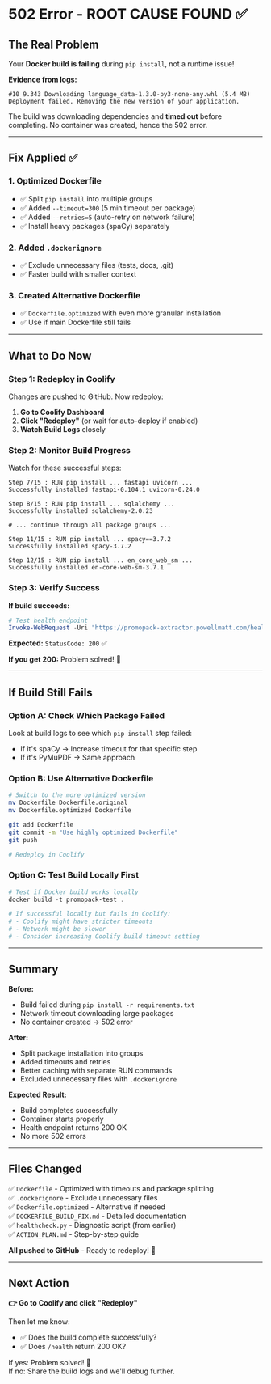 # 502 Error - ROOT CAUSE FOUND ✅

## The Real Problem

Your **Docker build is failing** during `pip install`, not a runtime issue!

**Evidence from logs:**
```
#10 9.343 Downloading language_data-1.3.0-py3-none-any.whl (5.4 MB)
Deployment failed. Removing the new version of your application.
```

The build was downloading dependencies and **timed out** before completing. No container was created, hence the 502 error.

---

## Fix Applied ✅

### 1. **Optimized Dockerfile**
- ✅ Split `pip install` into multiple groups
- ✅ Added `--timeout=300` (5 min timeout per package)
- ✅ Added `--retries=5` (auto-retry on network failure)
- ✅ Install heavy packages (spaCy) separately

### 2. **Added `.dockerignore`**
- ✅ Exclude unnecessary files (tests, docs, .git)
- ✅ Faster build with smaller context

### 3. **Created Alternative Dockerfile**
- ✅ `Dockerfile.optimized` with even more granular installation
- ✅ Use if main Dockerfile still fails

---

## What to Do Now

### Step 1: Redeploy in Coolify

Changes are pushed to GitHub. Now redeploy:

1. **Go to Coolify Dashboard**
2. **Click "Redeploy"** (or wait for auto-deploy if enabled)
3. **Watch Build Logs** closely

### Step 2: Monitor Build Progress

Watch for these successful steps:

```
Step 7/15 : RUN pip install ... fastapi uvicorn ...
Successfully installed fastapi-0.104.1 uvicorn-0.24.0

Step 8/15 : RUN pip install ... sqlalchemy ...
Successfully installed sqlalchemy-2.0.23

# ... continue through all package groups ...

Step 11/15 : RUN pip install ... spacy==3.7.2
Successfully installed spacy-3.7.2

Step 12/15 : RUN pip install ... en_core_web_sm ...
Successfully installed en-core-web-sm-3.7.1
```

### Step 3: Verify Success

**If build succeeds:**
```powershell
# Test health endpoint
Invoke-WebRequest -Uri "https://promopack-extractor.powellmatt.com/health" -UseBasicParsing
```

**Expected:** `StatusCode: 200` ✅

**If you get 200:** Problem solved! 🎉

---

## If Build Still Fails

### Option A: Check Which Package Failed

Look at build logs to see which `pip install` step failed:
- If it's spaCy → Increase timeout for that specific step
- If it's PyMuPDF → Same approach

### Option B: Use Alternative Dockerfile

```bash
# Switch to the more optimized version
mv Dockerfile Dockerfile.original
mv Dockerfile.optimized Dockerfile

git add Dockerfile
git commit -m "Use highly optimized Dockerfile"
git push

# Redeploy in Coolify
```

### Option C: Test Build Locally First

```powershell
# Test if Docker build works locally
docker build -t promopack-test .

# If successful locally but fails in Coolify:
# - Coolify might have stricter timeouts
# - Network might be slower
# - Consider increasing Coolify build timeout setting
```

---

## Summary

**Before:**
- Build failed during `pip install -r requirements.txt`
- Network timeout downloading large packages
- No container created → 502 error

**After:**
- Split package installation into groups
- Added timeouts and retries
- Better caching with separate RUN commands
- Excluded unnecessary files with `.dockerignore`

**Expected Result:**
- Build completes successfully
- Container starts properly
- Health endpoint returns 200 OK
- No more 502 errors

---

## Files Changed

✅ `Dockerfile` - Optimized with timeouts and package splitting  
✅ `.dockerignore` - Exclude unnecessary files  
✅ `Dockerfile.optimized` - Alternative if needed  
✅ `DOCKERFILE_BUILD_FIX.md` - Detailed documentation  
✅ `healthcheck.py` - Diagnostic script (from earlier)  
✅ `ACTION_PLAN.md` - Step-by-step guide  

**All pushed to GitHub** - Ready to redeploy! 🚀

---

## Next Action

**👉 Go to Coolify and click "Redeploy"**

Then let me know:
- ✅ Does the build complete successfully?
- ✅ Does `/health` return 200 OK?

If yes: Problem solved! 🎉  
If no: Share the build logs and we'll debug further.
